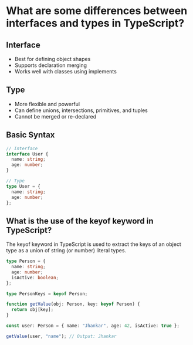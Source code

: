 # What are some differences between interfaces and types in TypeScript?

## Interface

- Best for defining object shapes
- Supports declaration merging
- Works well with classes using implements

## Type

- More flexible and powerful
- Can define unions, intersections, primitives, and tuples
- Cannot be merged or re-declared

## Basic Syntax

```ts
// Interface
interface User {
  name: string;
  age: number;
}

// Type
type User = {
  name: string;
  age: number;
};
```

## What is the use of the keyof keyword in TypeScript?

The keyof keyword in TypeScript is used to extract the keys of an object type as a union of string (or number) literal types.

```ts
type Person = {
  name: string;
  age: number;
  isActive: boolean;
};

type PersonKeys = keyof Person;

function getValue(obj: Person, key: keyof Person) {
  return obj[key];
}

const user: Person = { name: "Jhankar", age: 42, isActive: true };

getValue(user, "name"); // Output: Jhankar
```

